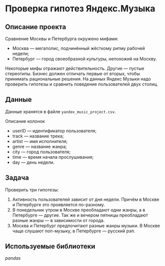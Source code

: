 # Проверка гипотез Яндекс.Музыка

## Описание проекта

Сравнение Москвы и Петербурга окружено мифами:

- Москва — мегаполис, подчинённый жёсткому ритму рабочей недели;
- Петербург — город своеобразной культуры, непохожий на Москву.

Некоторые мифы отражают действительность. Другие — пустые стереотипы. Бизнес должен отличать первые от вторых, чтобы принимать рациональные решения. На данных Яндекс Музыки надо проверить гипотезы и сравнить поведение пользователей двух столиц.

## Данные

Данные хранятся в файле `yandex_music_project.csv`. 

Описание колонок
- userID — идентификатор пользователя;
- track — название трека;
- artist — имя исполнителя;
- genre — название жанра;
- city — город пользователя;
- time — время начала прослушивания;
- day — день недели.

## Задача

Проверить три гипотезы:

1. Активность пользователей зависит от дня недели. Причём в Москве и Петербурге это проявляется по-разному.
2. В понедельник утром в Москве преобладают одни жанры, а в Петербурге — другие. Так же и вечером пятницы преобладают разные жанры — в зависимости от города.
3. Москва и Петербург предпочитают разные жанры музыки. В Москве чаще слушают поп-музыку, в Петербурге — русский рэп.

## Используемые библиотеки

*pandas*
